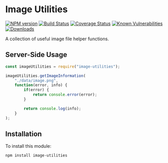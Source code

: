 # Image Utilities

[![NPM version][npm-version-image]][npm-url]
[![Build Status][build-status-image]][build-status-url]
[![Coverage Status][coverage-image]][coverage-url]
[![Known Vulnerabilities][snyk-image]][snyk-url]
[![Downloads][npm-downloads-image]][npm-url]

A collection of useful image file helper functions.

## Server-Side Usage

```javascript
const imageUtilities = require("image-utilities");

imageUtilities.getImageInformation(
	"./data/image.png",
	function(error, info) {
		if(error) {
			return console.error(error);
		}

		return console.log(info);
	}
);
```

## Installation

To install this module:
```bash
npm install image-utilities
```

[npm-url]: https://www.npmjs.com/package/image-utilities
[npm-version-image]: https://img.shields.io/npm/v/image-utilities.svg
[npm-downloads-image]: http://img.shields.io/npm/dm/image-utilities.svg

[build-status-url]: https://travis-ci.org/nitro404/image-utilities
[build-status-image]: https://travis-ci.org/nitro404/image-utilities.svg?branch=master

[coverage-url]: https://coveralls.io/github/nitro404/image-utilities?branch=master
[coverage-image]: https://coveralls.io/repos/github/nitro404/image-utilities/badge.svg?branch=master

[snyk-url]: https://snyk.io/test/github/nitro404/image-utilities?targetFile=package.json
[snyk-image]: https://snyk.io/test/github/nitro404/image-utilities/badge.svg?targetFile=package.json
